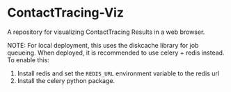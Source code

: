 # ContactTracing-Viz

A repository for visualizing ContactTracing Results in a web browser.

NOTE: For local deployment, this uses the diskcache library for job queueing.
When deployed, it is recommended to use celery + redis instead. To enable this:
1. Install redis and set the `REDIS_URL` environment variable to the redis url
2. Install the celery python package.

